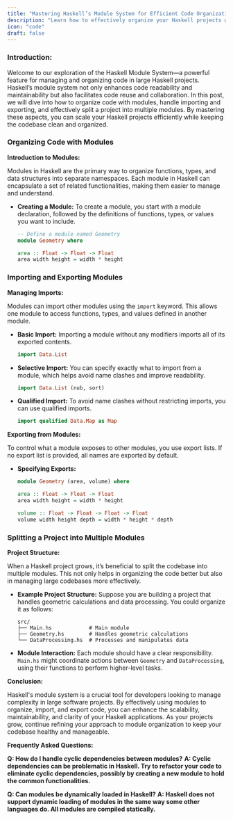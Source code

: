 ```yaml
---
title: "Mastering Haskell’s Module System for Efficient Code Organization"
description: "Learn how to effectively organize your Haskell projects with a comprehensive guide to Haskell’s module system, including how to import, export, and structure your code across multiple modules."
icon: "code"
draft: false
---
```

### Introduction:
Welcome to our exploration of the Haskell Module System—a powerful feature for managing and organizing code in large Haskell projects. Haskell’s module system not only enhances code readability and maintainability but also facilitates code reuse and collaboration. In this post, we will dive into how to organize code with modules, handle importing and exporting, and effectively split a project into multiple modules. By mastering these aspects, you can scale your Haskell projects efficiently while keeping the codebase clean and organized.

### Organizing Code with Modules

**Introduction to Modules:**

Modules in Haskell are the primary way to organize functions, types, and data structures into separate namespaces. Each module in Haskell can encapsulate a set of related functionalities, making them easier to manage and understand.

- **Creating a Module:**
  To create a module, you start with a module declaration, followed by the definitions of functions, types, or values you want to include.
  ```haskell
  -- Define a module named Geometry
  module Geometry where

  area :: Float -> Float -> Float
  area width height = width * height
  ```

### Importing and Exporting Modules

**Managing Imports:**

Modules can import other modules using the `import` keyword. This allows one module to access functions, types, and values defined in another module.

- **Basic Import:**
  Importing a module without any modifiers imports all of its exported contents.
  ```haskell
  import Data.List
  ```

- **Selective Import:**
  You can specify exactly what to import from a module, which helps avoid name clashes and improve readability.
  ```haskell
  import Data.List (nub, sort)
  ```

- **Qualified Import:**
  To avoid name clashes without restricting imports, you can use qualified imports.
  ```haskell
  import qualified Data.Map as Map
  ```

**Exporting from Modules:**

To control what a module exposes to other modules, you use export lists. If no export list is provided, all names are exported by default.

- **Specifying Exports:**
  ```haskell
  module Geometry (area, volume) where

  area :: Float -> Float -> Float
  area width height = width * height

  volume :: Float -> Float -> Float -> Float
  volume width height depth = width * height * depth
  ```

### Splitting a Project into Multiple Modules

**Project Structure:**

When a Haskell project grows, it’s beneficial to split the codebase into multiple modules. This not only helps in organizing the code better but also in managing large codebases more effectively.

- **Example Project Structure:**
  Suppose you are building a project that handles geometric calculations and data processing. You could organize it as follows:
  ```
  src/
  ├── Main.hs            # Main module
  ├── Geometry.hs        # Handles geometric calculations
  └── DataProcessing.hs  # Processes and manipulates data
  ```

- **Module Interaction:**
  Each module should have a clear responsibility. `Main.hs` might coordinate actions between `Geometry` and `DataProcessing`, using their functions to perform higher-level tasks.

**Conclusion:**

Haskell's module system is a crucial tool for developers looking to manage complexity in large software projects. By effectively using modules to organize, import, and export code, you can enhance the scalability, maintainability, and clarity of your Haskell applications. As your projects grow, continue refining your approach to module organization to keep your codebase healthy and manageable.

**Frequently Asked Questions:**

**Q: How do I handle cyclic dependencies between modules?**
**A: Cyclic dependencies can be problematic in Haskell. Try to refactor your code to eliminate cyclic dependencies, possibly by creating a new module to hold the common functionalities.**

**Q: Can modules be dynamically loaded in Haskell?**
**A: Haskell does not support dynamic loading of modules in the same way some other languages do. All modules are compiled statically.**
